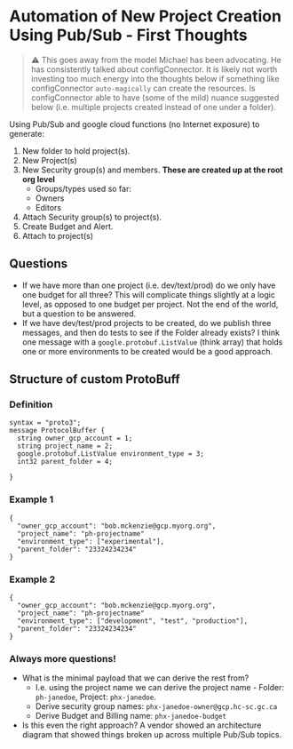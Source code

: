 # Automation of New Project Creation Using Pub/Sub - First Thoughts

> :warning: This goes away from the model Michael has been advocating.  He has consistently talked about configConnector.  It is likely not worth investing too much energy into the thoughts below if something like configConnector `auto-magically` can create the resources. Is configConnector able to have (some of the mild) nuance suggested below (i.e. multiple projects created instead of one under a folder).

Using Pub/Sub and google cloud functions (no Internet exposure) to generate:
1. New folder to hold project(s).
2. New Project(s)
3. New Security group(s) and members. **These are created up at the root org level**
    * Groups/types used so far:
    * Owners
    * Editors
4. Attach Security group(s) to project(s).
5. Create Budget and Alert.
6. Attach to project(s)

## Questions
- If we have more than one project (i.e. dev/text/prod) do we only have one budget for all three?  This will complicate things slightly at a logic level, as opposed to one budget per project.  Not the end of the world, but a question to be answered.
- If we have dev/test/prod projects to be created, do we publish three messages, and then do tests to see if the Folder already exists? I think one message with a `google.protobuf.ListValue` (think array) that holds one or more environments to be created would be a good approach.

## Structure of custom ProtoBuff
### Definition
```
syntax = "proto3";
message ProtocolBuffer {
  string owner_gcp_account = 1;
  string project_name = 2;
  google.protobuf.ListValue environment_type = 3;
  int32 parent_folder = 4;

}
```
### Example 1
```
{
  "owner_gcp_account": "bob.mckenzie@gcp.myorg.org",
  "project_name": "ph-projectname"
  "environment_type": ["experimental"],
  "parent_folder": "23324234234"
}
```
### Example 2
```
{
  "owner_gcp_account": "bob.mckenzie@gcp.myorg.org",
  "project_name": "ph-projectname"
  "environment_type": ["development", "test", "production"],
  "parent_folder": "23324234234"
}
```
### Always more questions!
- What is the minimal payload that we can derive the rest from?
    - I.e. using the project name we can derive the project name - Folder: `ph-janedoe`, Project: `phx-janedoe`.
    - Derive security group names: `phx-janedoe-owner@gcp.hc-sc.gc.ca`
    - Derive Budget and Billing name: `phx-janedoe-budget`
- Is this even the right approach?  A vendor showed an architecture diagram that showed things broken up across multiple Pub/Sub topics.

